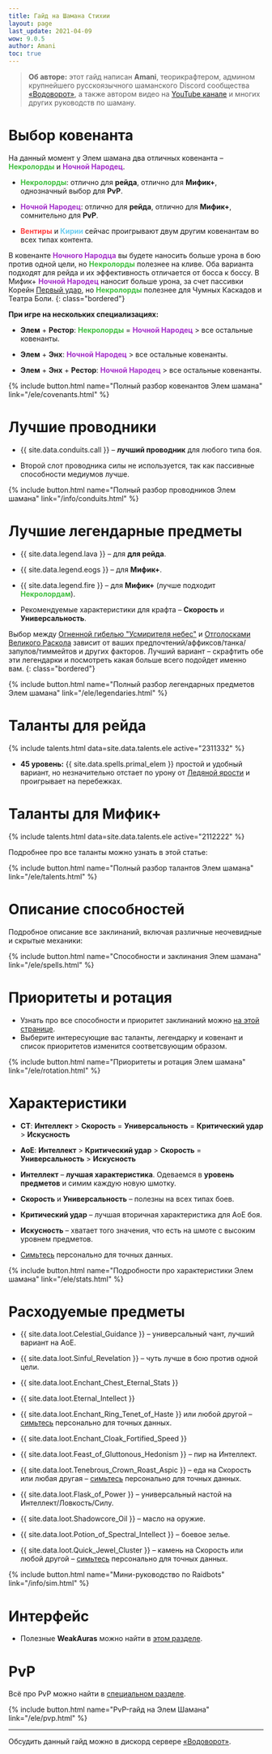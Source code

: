 ```yaml
---
title: Гайд на Шамана Стихии
layout: page
last_update: 2021-04-09
wow: 9.0.5
author: Amani
toc: true
---
```

> **Об авторе:** этот гайд написан **Amani**, теорикрафтером, админом крупнейшего русскоязычного шаманского Discord сообщества [«Водоворот»](https://discord.gg/8Bag6kT), а также автором видео на [YouTube канале](https://youtube.com/channel/UC5IikzgR1TeED-DxPLqISHg) и многих других руководств по шаману. 

# Выбор ковенанта

На данный момент у Элем шамана два отличных ковенанта – <span style="color:#40bf40;font-size:1em;">**Некролорды**</span> и <span style="color:#a330c9;font-size:1em;">**Ночной Народец**</span>. 

* <span style="color:#40bf40;font-size:1em;">**Некролорды**</span>: отлично для **рейда**, отлично для **Мифик+**, однозначный выбор для **PvP**. 

* <span style="color:#a330c9;font-size:1em;">**Ночной Народец**</span>: отлично для **рейда**, отлично для **Мифик+**, сомнительно для **PvP**.

* <span style="color:#ff4040;font-size:1em;">**Вентиры**</span> и <span style="color:#68ccef;font-size:1em;">**Кирии**</span> сейчас проигрывают двум другим ковенантам во всех типах контента.

В ковенанте <span style="color:#a330c9;font-size:1em;">**Ночного Народца**</span> вы будете наносить больше урона в бою против одной цели, но <span style="color:#40bf40;font-size:1em;">**Некролорды**</span> полезнее на кливе. Оба варианта подходят для рейда и их эффективность отличается от босса к боссу. В Мифик+ <span style="color:#a330c9;font-size:1em;">**Ночной Народец**</span> наносит больше урона, за счет пассивки Корейн [Первый удар](https://ru.wowhead.com/spell=325069), но <span style="color:#40bf40;font-size:1em;">**Некролорды**</span> полезнее для Чумных Каскадов и Театра Боли.
{: class="bordered"}

**При игре на нескольких специализациях:**

* **Элем** + **Рестор**: <span style="color:#40bf40;font-size:1em;">**Некролорды**</span> = <span style="color:#a330c9;font-size:1em;">**Ночной Народец**</span> > все остальные ковенанты.

* **Элем** + **Энх**: <span style="color:#a330c9;font-size:1em;">**Ночной Народец**</span> > все остальные ковенанты.

* **Элем** + **Энх** + **Рестор**: <span style="color:#a330c9;font-size:1em;">**Ночной Народец**</span> > все остальные ковенанты.

{% include button.html name="Полный разбор ковенантов Элем шамана" link="/ele/covenants.html" %}  

<p></p>

# Лучшие проводники

* {{ site.data.conduits.call }} – **лучший проводник** для любого типа боя.

* Второй слот проводника силы не используется, так как пассивные способности медиумов лучше.

{% include button.html name="Полный разбор проводников Элем шамана" link="/info/conduits.html" %}  

<p></p>

# Лучшие легендарные предметы

* {{ site.data.legend.lava }} – для **для рейда**.
* {{ site.data.legend.eogs }} – для **Мифик+**.
* {{ site.data.legend.fire }} – для **Мифик+** (лучше подходит <span style="color:#40bf40;font-size:1em;">**Некролордам**</span>).

* Рекомендуемые характеристики для крафта – **Скорость** и **Универсальность**.

Выбор между [Огненной гибелью "Усмирителя небес"](https://ru.wowhead.com/spell=336734) и [Отголосками Великого Раскола](https://ru.wowhead.com/spell=336215) зависит от ваших предпочтений/аффиксов/танка/запулов/тиммейтов и других факторов. Лучший вариант – скрафтить обе эти легендарки и посмотреть какая больше всего подойдет именно вам.
{: class="bordered"}

{% include button.html name="Полный разбор легендарных предметов Элем шамана" link="/ele/legendaries.html" %}  

<p></p>

# Таланты для рейда

{% include talents.html data=site.data.talents.ele active="2311332" %}

* **45 уровень:** {{ site.data.spells.primal_elem }} простой и удобный вариант, но незначительно отстает по урону от [Ледяной ярости](https://ru.wowhead.com/spell=210714) и проигрывает на перебежках.

# Таланты для Мифик+

{% include talents.html data=site.data.talents.ele active="2112222" %}

Подробнее про все таланты можно узнать в этой статье:

{% include button.html name="Полный разбор талантов Элем шамана" link="/ele/talents.html" %}  

<p></p>

# Описание способностей

Подробное описание все заклинаний, включая различные неочевидные и скрытые механики:

{% include button.html name="Способности и заклинания Элем шамана" link="/ele/spells.html" %}  

<p></p>

# Приоритеты и ротация

* Узнать про все способности и приоритет заклинаний можно [на этой странице](/ele/rotation.html).
* Выберите интересующие вас таланты, легендарку и ковенант и список приоритетов изменится соответсвующим образом.

{% include button.html name="Приоритеты и ротация Элем шамана" link="/ele/rotation.html" %}  

<p></p>

# Характеристики

* **СТ**: **Интеллект** > **Скорость** = **Универсальность** = **Критический удар** > **Искусность**
* **АоЕ**: **Интеллект** > **Критический удар** > **Скорость** = **Универсальность** > **Искусность**

* **Интеллект** – **лучшая характеристика**. Одеваемся в **уровень предметов** и симим каждую новую шмотку.
* **Скорость** и **Универсальность** – полезны на всех типах боев.
* **Критический удар** – лучшая вторичная характеристика для АоЕ боя.
* **Искусность** – хватает того значения, что есть на шмоте с высоким уровнем предметов.

* [Симьтесь](https://www.raidbots.com/simbot) персонально для точных данных.

{% include button.html name="Подробности про характеристики Элем шамана" link="/ele/stats.html" %}  

<p></p>

# Расходуемые предметы

* {{ site.data.loot.Celestial_Guidance }} – универсальный чант, лучший вариант на АоЕ.
* {{ site.data.loot.Sinful_Revelation }} – чуть лучше в бою против одной цели.

* {{ site.data.loot.Enchant_Chest_Eternal_Stats }}
* {{ site.data.loot.Eternal_Intellect }}
* {{ site.data.loot.Enchant_Ring_Tenet_of_Haste }} или любой другой – [симьтесь](https://www.raidbots.com/simbot) персонально для точных данных.
* {{ site.data.loot.Enchant_Cloak_Fortified_Speed }}

* {{ site.data.loot.Feast_of_Gluttonous_Hedonism }} – пир на Интеллект.
* {{ site.data.loot.Tenebrous_Crown_Roast_Aspic }} – еда на Скорость или любая другая – [симьтесь](https://www.raidbots.com/simbot) персонально для точных данных.

* {{ site.data.loot.Flask_of_Power }} – универсальный настой на Интеллект/Ловкость/Силу.
* {{ site.data.loot.Shadowcore_Oil }} – масло на оружие.

* {{ site.data.loot.Potion_of_Spectral_Intellect }} – боевое зелье. 

* {{ site.data.loot.Quick_Jewel_Cluster }} – камень на Скорость или любой другой – [симьтесь](https://www.raidbots.com/simbot) персонально для точных данных.

{% include button.html name="Мини-руководство по Raidbots" link="/info/sim.html" %}  

<p></p>

# Интерфейс

* Полезные **WeakAuras** можно найти в [этом разделе](/ele/weakauras.html).

# PvP

Всё про PvP можно найти в [специальном разделе](https://stormkeeper.ru/ele/pvp.html).

{% include button.html name="PvP-гайд на Элем Шамана" link="/ele/pvp.html" %}  

<p></p>

<hr>

<p></p>

Обсудить данный гайд можно в дискорд сервере [«Водоворот»](https://discord.gg/8Bag6kT).
